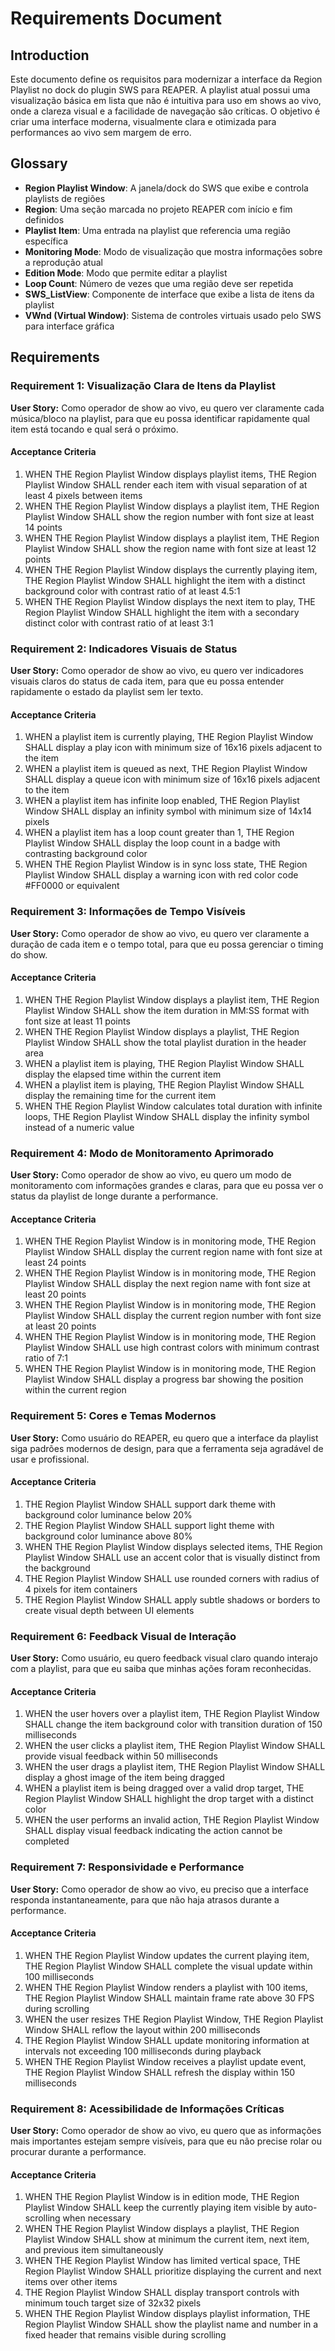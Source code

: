 # Requirements Document

## Introduction

Este documento define os requisitos para modernizar a interface da Region Playlist no dock do plugin SWS para REAPER. A playlist atual possui uma visualização básica em lista que não é intuitiva para uso em shows ao vivo, onde a clareza visual e a facilidade de navegação são críticas. O objetivo é criar uma interface moderna, visualmente clara e otimizada para performances ao vivo sem margem de erro.

## Glossary

- **Region Playlist Window**: A janela/dock do SWS que exibe e controla playlists de regiões
- **Region**: Uma seção marcada no projeto REAPER com início e fim definidos
- **Playlist Item**: Uma entrada na playlist que referencia uma região específica
- **Monitoring Mode**: Modo de visualização que mostra informações sobre a reprodução atual
- **Edition Mode**: Modo que permite editar a playlist
- **Loop Count**: Número de vezes que uma região deve ser repetida
- **SWS_ListView**: Componente de interface que exibe a lista de itens da playlist
- **VWnd (Virtual Window)**: Sistema de controles virtuais usado pelo SWS para interface gráfica

## Requirements

### Requirement 1: Visualização Clara de Itens da Playlist

**User Story:** Como operador de show ao vivo, eu quero ver claramente cada música/bloco na playlist, para que eu possa identificar rapidamente qual item está tocando e qual será o próximo.

#### Acceptance Criteria

1. WHEN THE Region Playlist Window displays playlist items, THE Region Playlist Window SHALL render each item with visual separation of at least 4 pixels between items
2. WHEN THE Region Playlist Window displays a playlist item, THE Region Playlist Window SHALL show the region number with font size at least 14 points
3. WHEN THE Region Playlist Window displays a playlist item, THE Region Playlist Window SHALL show the region name with font size at least 12 points
4. WHEN THE Region Playlist Window displays the currently playing item, THE Region Playlist Window SHALL highlight the item with a distinct background color with contrast ratio of at least 4.5:1
5. WHEN THE Region Playlist Window displays the next item to play, THE Region Playlist Window SHALL highlight the item with a secondary distinct color with contrast ratio of at least 3:1

### Requirement 2: Indicadores Visuais de Status

**User Story:** Como operador de show ao vivo, eu quero ver indicadores visuais claros do status de cada item, para que eu possa entender rapidamente o estado da playlist sem ler texto.

#### Acceptance Criteria

1. WHEN a playlist item is currently playing, THE Region Playlist Window SHALL display a play icon with minimum size of 16x16 pixels adjacent to the item
2. WHEN a playlist item is queued as next, THE Region Playlist Window SHALL display a queue icon with minimum size of 16x16 pixels adjacent to the item
3. WHEN a playlist item has infinite loop enabled, THE Region Playlist Window SHALL display an infinity symbol with minimum size of 14x14 pixels
4. WHEN a playlist item has a loop count greater than 1, THE Region Playlist Window SHALL display the loop count in a badge with contrasting background color
5. WHEN THE Region Playlist Window is in sync loss state, THE Region Playlist Window SHALL display a warning icon with red color code #FF0000 or equivalent

### Requirement 3: Informações de Tempo Visíveis

**User Story:** Como operador de show ao vivo, eu quero ver claramente a duração de cada item e o tempo total, para que eu possa gerenciar o timing do show.

#### Acceptance Criteria

1. WHEN THE Region Playlist Window displays a playlist item, THE Region Playlist Window SHALL show the item duration in MM:SS format with font size at least 11 points
2. WHEN THE Region Playlist Window displays a playlist, THE Region Playlist Window SHALL show the total playlist duration in the header area
3. WHEN a playlist item is playing, THE Region Playlist Window SHALL display the elapsed time within the current item
4. WHEN a playlist item is playing, THE Region Playlist Window SHALL display the remaining time for the current item
5. WHEN THE Region Playlist Window calculates total duration with infinite loops, THE Region Playlist Window SHALL display the infinity symbol instead of a numeric value

### Requirement 4: Modo de Monitoramento Aprimorado

**User Story:** Como operador de show ao vivo, eu quero um modo de monitoramento com informações grandes e claras, para que eu possa ver o status da playlist de longe durante a performance.

#### Acceptance Criteria

1. WHEN THE Region Playlist Window is in monitoring mode, THE Region Playlist Window SHALL display the current region name with font size at least 24 points
2. WHEN THE Region Playlist Window is in monitoring mode, THE Region Playlist Window SHALL display the next region name with font size at least 20 points
3. WHEN THE Region Playlist Window is in monitoring mode, THE Region Playlist Window SHALL display the current region number with font size at least 20 points
4. WHEN THE Region Playlist Window is in monitoring mode, THE Region Playlist Window SHALL use high contrast colors with minimum contrast ratio of 7:1
5. WHEN THE Region Playlist Window is in monitoring mode, THE Region Playlist Window SHALL display a progress bar showing the position within the current region

### Requirement 5: Cores e Temas Modernos

**User Story:** Como usuário do REAPER, eu quero que a interface da playlist siga padrões modernos de design, para que a ferramenta seja agradável de usar e profissional.

#### Acceptance Criteria

1. THE Region Playlist Window SHALL support dark theme with background color luminance below 20%
2. THE Region Playlist Window SHALL support light theme with background color luminance above 80%
3. WHEN THE Region Playlist Window displays selected items, THE Region Playlist Window SHALL use an accent color that is visually distinct from the background
4. THE Region Playlist Window SHALL use rounded corners with radius of 4 pixels for item containers
5. THE Region Playlist Window SHALL apply subtle shadows or borders to create visual depth between UI elements

### Requirement 6: Feedback Visual de Interação

**User Story:** Como usuário, eu quero feedback visual claro quando interajo com a playlist, para que eu saiba que minhas ações foram reconhecidas.

#### Acceptance Criteria

1. WHEN the user hovers over a playlist item, THE Region Playlist Window SHALL change the item background color with transition duration of 150 milliseconds
2. WHEN the user clicks a playlist item, THE Region Playlist Window SHALL provide visual feedback within 50 milliseconds
3. WHEN the user drags a playlist item, THE Region Playlist Window SHALL display a ghost image of the item being dragged
4. WHEN a playlist item is being dragged over a valid drop target, THE Region Playlist Window SHALL highlight the drop target with a distinct color
5. WHEN the user performs an invalid action, THE Region Playlist Window SHALL display visual feedback indicating the action cannot be completed

### Requirement 7: Responsividade e Performance

**User Story:** Como operador de show ao vivo, eu preciso que a interface responda instantaneamente, para que não haja atrasos durante a performance.

#### Acceptance Criteria

1. WHEN THE Region Playlist Window updates the current playing item, THE Region Playlist Window SHALL complete the visual update within 100 milliseconds
2. WHEN THE Region Playlist Window renders a playlist with 100 items, THE Region Playlist Window SHALL maintain frame rate above 30 FPS during scrolling
3. WHEN the user resizes THE Region Playlist Window, THE Region Playlist Window SHALL reflow the layout within 200 milliseconds
4. THE Region Playlist Window SHALL update monitoring information at intervals not exceeding 100 milliseconds during playback
5. WHEN THE Region Playlist Window receives a playlist update event, THE Region Playlist Window SHALL refresh the display within 150 milliseconds

### Requirement 8: Acessibilidade de Informações Críticas

**User Story:** Como operador de show ao vivo, eu quero que as informações mais importantes estejam sempre visíveis, para que eu não precise rolar ou procurar durante a performance.

#### Acceptance Criteria

1. WHEN THE Region Playlist Window is in edition mode, THE Region Playlist Window SHALL keep the currently playing item visible by auto-scrolling when necessary
2. WHEN THE Region Playlist Window displays a playlist, THE Region Playlist Window SHALL show at minimum the current item, next item, and previous item simultaneously
3. WHEN THE Region Playlist Window has limited vertical space, THE Region Playlist Window SHALL prioritize displaying the current and next items over other items
4. THE Region Playlist Window SHALL display transport controls with minimum touch target size of 32x32 pixels
5. WHEN THE Region Playlist Window displays playlist information, THE Region Playlist Window SHALL show the playlist name and number in a fixed header that remains visible during scrolling
